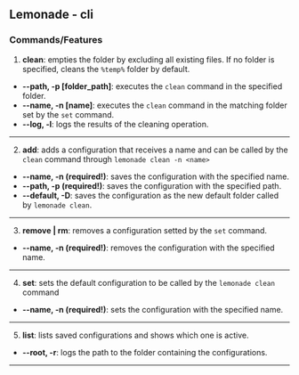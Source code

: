 ## Lemonade - cli

### Commands/Features

1. **clean**: empties the folder by excluding all existing files. If no folder
   is specified, cleans the `%temp%` folder by default.

- **--path, -p [folder_path]**: executes the `clean` command in the specified folder.
- **--name, -n [name]**: executes the `clean` command in the matching folder set by the `set` command.
- **--log, -l**: logs the results of the cleaning operation.

---

2. **add**: adds a configuration that receives a name and can be called by the `clean` command through `lemonade clean -n <name>`

- **--name, -n <name> (required!)**: saves the configuration with the specified name.
- **--path, -p <path> (required!)**: saves the configuration with the specified path.
- **--default, -D**: saves the configuration as the new default folder called by `lemonade clean`.

---

3. **remove | rm**: removes a configuration setted by the `set` command.

- **--name, -n <name> (required!)**: removes the configuration with the specified name.

---

4. **set**: sets the default configuration to be called by the `lemonade clean` command

- **--name, -n <name> (required!)**: sets the configuration with the specified name.

---

5. **list**: lists saved configurations and shows which one is active.

- **--root, -r**: logs the path to the folder containing the configurations.

---
